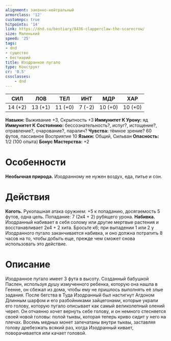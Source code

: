 ```yaml
---
alignment: законно-нейтральный
armorclass: '12'
customnpc: true
hitpoints: '14'
link: https://dnd.su/bestiary/8436-clapperclaw-the-scarecrow/
size: Маленький
speed: '25'
tags:
- dnd
- существо
- бестиарий
title: Изодранное пугало
type: Конструкт
cr: '0.5'
cssclasses:
    - dnd
---
```



| СИЛ | ЛОВ | ТЕЛ | ИНТ | МДР | ХАР |
|---|---|---|---|---|---|
| 14 (+2) | 13 (+1) | 11 (+0) | 7 (-2) | 10 (+0) | 10 (+0) |
**Навыки:** Выживание +3, Скрытность +3
**Иммунитет К Урону:** яд
**Иммунитет К Состоянию:** бессознательность?, испуг?, истощение?, отравление?, очарование?, паралич?
**Чувства:** тёмное зрение? 60 футов, пассивное Восприятие 10
**Языки:** Общий, Сильван
**Опасность:** 1/2 (100 опыта)
**Бонус Мастерства:** +2


# Особенности
**Необычная природа.** Изодранному не нужен воздух, еда, питье и сон.


# Действия
**Коготь.** Рукопашная атака оружием: +5 к попаданию, досягаемость 5 футов, одна цель. Попадание: 7 (2к4 + 2) рубящего урона.
**Набивка.** Изодранный набивает в себя солому или другие мертвые растения и восстанавливает 2к4 + 2 хита. Бросьте к6; при выпадении 1 или 2 у Изодранного пугало заканчивается набивка, и оно должна потратить 8 часов на то, чтобы добыть еще, прежде чем сможет снова использовать это действие.


# Описание
Изодранное пугало имеет 3 фута в высоту. Созданный бабушкой Паслен, используя душу измученного ребенка, которую она нашла в Геенне, он сбежал из дома, чтобы ему не пришлось выполнять её злые задания. После бегства в Туда Изодранный был настигнут Агдоном Длинным шарфом и его разбойниками зайцегонами, которые украли его голову, которую пугало описывает как самый великолепный олений череп. Он отчаянно хочет вернуть себе голову, и он немного стесняется своей новой головы: полой тыквы, которая теперь криво сидит у него на плечах. Восемь медных монет запечатаны внутри тыквы, заставляя голову дребезжать всякий раз, когда Изодранный кивает, поворачивается или качает головой.
